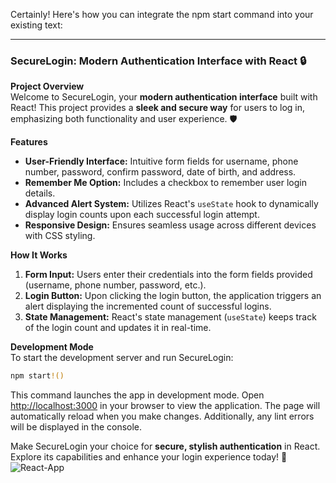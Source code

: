 Certainly! Here's how you can integrate the npm start command into your existing text:

---

### SecureLogin: Modern Authentication Interface with React 🔒

**Project Overview**  
Welcome to SecureLogin, your **modern authentication interface** built with React! This project provides a **sleek and secure way** for users to log in, emphasizing both functionality and user experience. 🛡️

**Features**  
- **User-Friendly Interface:** Intuitive form fields for username, phone number, password, confirm password, date of birth, and address.
- **Remember Me Option:** Includes a checkbox to remember user login details.
- **Advanced Alert System:** Utilizes React's `useState` hook to dynamically display login counts upon each successful login attempt.
- **Responsive Design:** Ensures seamless usage across different devices with CSS styling.

**How It Works**  
1. **Form Input:** Users enter their credentials into the form fields provided (username, phone number, password, etc.).
2. **Login Button:** Upon clicking the login button, the application triggers an alert displaying the incremented count of successful logins.
3. **State Management:** React's state management (`useState`) keeps track of the login count and updates it in real-time.

**Development Mode**  
To start the development server and run SecureLogin:

```bash
npm start!()

```


This command launches the app in development mode. Open [http://localhost:3000](http://localhost:3000) in your browser to view the application. The page will automatically reload when you make changes. Additionally, any lint errors will be displayed in the console.

Make SecureLogin your choice for **secure, stylish authentication** in React. Explore its capabilities and enhance your login experience today! 🚀
![React-App](https://github.com/santhosh801/-SecureLogin-Modern-Authentication-Interface-with-React-/assets/146916164/37f99a97-2c47-4d58-b352-085b29c7072f)

